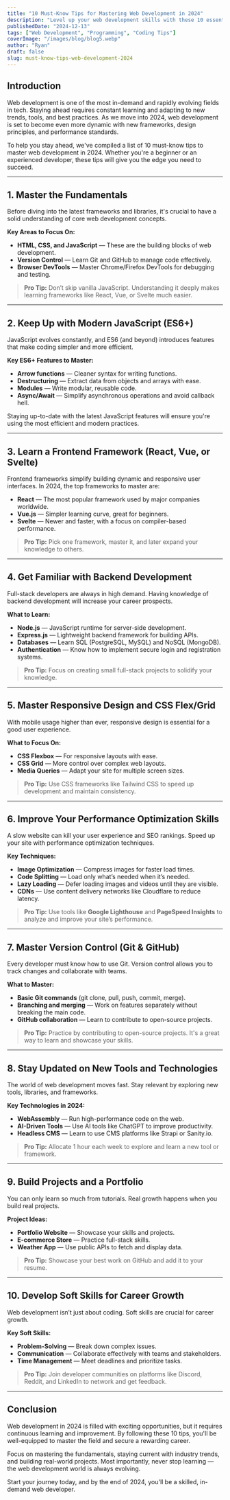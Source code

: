 ```yaml
---
title: "10 Must-Know Tips for Mastering Web Development in 2024"
description: "Level up your web development skills with these 10 essential tips for 2024. Stay ahead of the curve and become a top-tier web developer."
publishedDate: "2024-12-13"
tags: ["Web Development", "Programming", "Coding Tips"]
coverImage: "/images/blog/blog5.webp"
author: "Ryan"
draft: false
slug: must-know-tips-web-development-2024
---
```


## Introduction

Web development is one of the most in-demand and rapidly evolving fields in tech. Staying ahead requires constant learning and adapting to new trends, tools, and best practices. As we move into 2024, web development is set to become even more dynamic with new frameworks, design principles, and performance standards.

To help you stay ahead, we've compiled a list of 10 must-know tips to master web development in 2024. Whether you're a beginner or an experienced developer, these tips will give you the edge you need to succeed.

---

## 1. **Master the Fundamentals**

Before diving into the latest frameworks and libraries, it's crucial to have a solid understanding of core web development concepts.

**Key Areas to Focus On:**

- **HTML, CSS, and JavaScript** — These are the building blocks of web development.
- **Version Control** — Learn Git and GitHub to manage code effectively.
- **Browser DevTools** — Master Chrome/Firefox DevTools for debugging and testing.

> **Pro Tip:** Don’t skip vanilla JavaScript. Understanding it deeply makes learning frameworks like React, Vue, or Svelte much easier.

---

## 2. **Keep Up with Modern JavaScript (ES6+)**

JavaScript evolves constantly, and ES6 (and beyond) introduces features that make coding simpler and more efficient.

**Key ES6+ Features to Master:**

- **Arrow functions** — Cleaner syntax for writing functions.
- **Destructuring** — Extract data from objects and arrays with ease.
- **Modules** — Write modular, reusable code.
- **Async/Await** — Simplify asynchronous operations and avoid callback hell.

Staying up-to-date with the latest JavaScript features will ensure you're using the most efficient and modern practices.

---

## 3. **Learn a Frontend Framework (React, Vue, or Svelte)**

Frontend frameworks simplify building dynamic and responsive user interfaces. In 2024, the top frameworks to master are:

- **React** — The most popular framework used by major companies worldwide.
- **Vue.js** — Simpler learning curve, great for beginners.
- **Svelte** — Newer and faster, with a focus on compiler-based performance.

> **Pro Tip:** Pick one framework, master it, and later expand your knowledge to others.

---

## 4. **Get Familiar with Backend Development**

Full-stack developers are always in high demand. Having knowledge of backend development will increase your career prospects.

**What to Learn:**

- **Node.js** — JavaScript runtime for server-side development.
- **Express.js** — Lightweight backend framework for building APIs.
- **Databases** — Learn SQL (PostgreSQL, MySQL) and NoSQL (MongoDB).
- **Authentication** — Know how to implement secure login and registration systems.

> **Pro Tip:** Focus on creating small full-stack projects to solidify your knowledge.

---

## 5. **Master Responsive Design and CSS Flex/Grid**

With mobile usage higher than ever, responsive design is essential for a good user experience.

**What to Focus On:**

- **CSS Flexbox** — For responsive layouts with ease.
- **CSS Grid** — More control over complex web layouts.
- **Media Queries** — Adapt your site for multiple screen sizes.

> **Pro Tip:** Use CSS frameworks like Tailwind CSS to speed up development and maintain consistency.

---

## 6. **Improve Your Performance Optimization Skills**

A slow website can kill your user experience and SEO rankings. Speed up your site with performance optimization techniques.

**Key Techniques:**

- **Image Optimization** — Compress images for faster load times.
- **Code Splitting** — Load only what’s needed when it’s needed.
- **Lazy Loading** — Defer loading images and videos until they are visible.
- **CDNs** — Use content delivery networks like Cloudflare to reduce latency.

> **Pro Tip:** Use tools like **Google Lighthouse** and **PageSpeed Insights** to analyze and improve your site’s performance.

---

## 7. **Master Version Control (Git & GitHub)**

Every developer must know how to use Git. Version control allows you to track changes and collaborate with teams.

**What to Master:**

- **Basic Git commands** (git clone, pull, push, commit, merge).
- **Branching and merging** — Work on features separately without breaking the main code.
- **GitHub collaboration** — Learn to contribute to open-source projects.

> **Pro Tip:** Practice by contributing to open-source projects. It's a great way to learn and showcase your skills.

---

## 8. **Stay Updated on New Tools and Technologies**

The world of web development moves fast. Stay relevant by exploring new tools, libraries, and frameworks.

**Key Technologies in 2024:**

- **WebAssembly** — Run high-performance code on the web.
- **AI-Driven Tools** — Use AI tools like ChatGPT to improve productivity.
- **Headless CMS** — Learn to use CMS platforms like Strapi or Sanity.io.

> **Pro Tip:** Allocate 1 hour each week to explore and learn a new tool or framework.

---

## 9. **Build Projects and a Portfolio**

You can only learn so much from tutorials. Real growth happens when you build real projects.

**Project Ideas:**

- **Portfolio Website** — Showcase your skills and projects.
- **E-commerce Store** — Practice full-stack skills.
- **Weather App** — Use public APIs to fetch and display data.

> **Pro Tip:** Showcase your best work on GitHub and add it to your resume.

---

## 10. **Develop Soft Skills for Career Growth**

Web development isn’t just about coding. Soft skills are crucial for career growth.

**Key Soft Skills:**

- **Problem-Solving** — Break down complex issues.
- **Communication** — Collaborate effectively with teams and stakeholders.
- **Time Management** — Meet deadlines and prioritize tasks.

> **Pro Tip:** Join developer communities on platforms like Discord, Reddit, and LinkedIn to network and get feedback.

---

## **Conclusion**

Web development in 2024 is filled with exciting opportunities, but it requires continuous learning and improvement. By following these 10 tips, you'll be well-equipped to master the field and secure a rewarding career.

Focus on mastering the fundamentals, staying current with industry trends, and building real-world projects. Most importantly, never stop learning — the web development world is always evolving.

Start your journey today, and by the end of 2024, you'll be a skilled, in-demand web developer.
